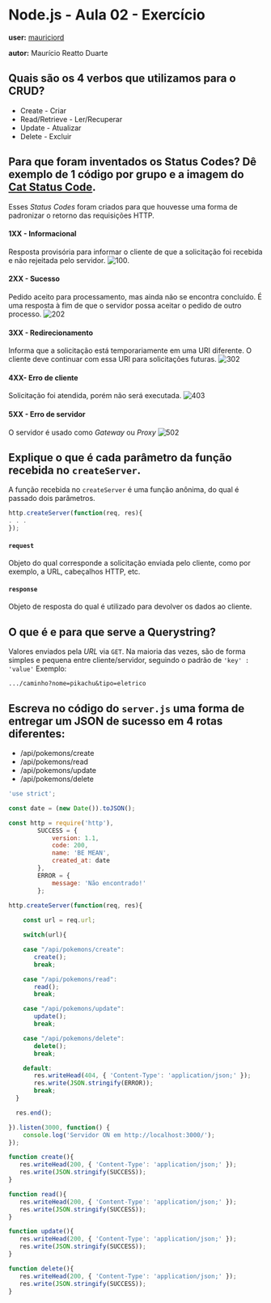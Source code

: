 # Node.js - Aula 02 - Exercício
**user:** [mauriciord](https://github.com/mauriciord)

**autor:** Maurício Reatto Duarte

## Quais são os 4 verbos que utilizamos para o CRUD?

- Create - Criar
- Read/Retrieve - Ler/Recuperar
- Update - Atualizar
- Delete - Excluir

## Para que foram inventados os Status Codes? Dê exemplo de 1 código por grupo e a imagem do [Cat Status Code](https://http.cat).

Esses _Status Codes_ foram criados para que houvesse uma forma de padronizar o retorno das requisições HTTP.

#### 1XX - Informacional
Resposta provisória para informar o cliente de que a solicitação foi recebida e não rejeitada pelo servidor.
![100](https://http.cat/100).

#### 2XX - Sucesso
Pedido aceito para processamento, mas ainda não se encontra concluído. É uma resposta à fim de que o servidor possa aceitar o pedido de outro processo.
![202](https://http.cat/202)

#### 3XX - Redirecionamento
Informa que a solicitação está temporariamente em uma URI diferente. O cliente deve continuar com essa URI para solicitações futuras.
![302](https://http.cat/302)

#### 4XX- Erro de cliente
Solicitação foi atendida, porém não será executada.
![403](https://http.cat/403)

#### 5XX - Erro de servidor
O servidor é usado como _Gateway_ ou _Proxy_
![502](https://http.cat/502)

## Explique o que é cada parâmetro da função recebida no `createServer`.

A função recebida no `createServer` é uma função anônima, do qual é passado dois parâmetros.
```js
http.createServer(function(req, res){
. . .
});
```
#### `request`
Objeto do qual corresponde a solicitação enviada pelo cliente, como por exemplo, a URL, cabeçalhos HTTP, etc.

#### `response`
Objeto de resposta do qual é utilizado para devolver os dados ao cliente.

## O que é e para que serve a Querystring?
Valores enviados pela _URL_ via `GET`. Na maioria das vezes, são de forma simples e pequena entre cliente/servidor, seguindo o padrão de `'key' : 'value'`
Exemplo:
```
.../caminho?nome=pikachu&tipo=eletrico
```

## Escreva no código do `server.js` uma forma de entregar um JSON de sucesso em 4 rotas diferentes:
- /api/pokemons/create
- /api/pokemons/read
- /api/pokemons/update
- /api/pokemons/delete

~~~js
'use strict';

const date = (new Date()).toJSON();

const http = require('http'),
		SUCCESS = {
			version: 1.1,
			code: 200,
			name: 'BE MEAN',
			created_at: date
		},
		ERROR = {
			message: 'Não encontrado!'
		};

http.createServer(function(req, res){
	
	const url = req.url;

	switch(url){

    case "/api/pokemons/create":
       create();
       break;

    case "/api/pokemons/read":
       read();
       break;

    case "/api/pokemons/update":
       update();
       break;

    case "/api/pokemons/delete":
       delete();
       break;

    default:
       res.writeHead(404, { 'Content-Type': 'application/json;' });
       res.write(JSON.stringify(ERROR));
       break;
  }

  res.end();

}).listen(3000, function() {
	console.log('Servidor ON em http://localhost:3000/');
});

function create(){
   res.writeHead(200, { 'Content-Type': 'application/json;' });
   res.write(JSON.stringify(SUCCESS));
}

function read(){
   res.writeHead(200, { 'Content-Type': 'application/json;' });
   res.write(JSON.stringify(SUCCESS));
}

function update(){
   res.writeHead(200, { 'Content-Type': 'application/json;' });
   res.write(JSON.stringify(SUCCESS));
}

function delete(){
   res.writeHead(200, { 'Content-Type': 'application/json;' });
   res.write(JSON.stringify(SUCCESS));
}

~~~

